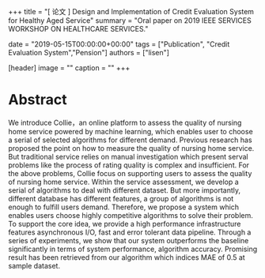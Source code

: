 +++
title = "[ 论文 ] Design and Implementation of Credit Evaluation System for Healthy Aged Service"
summary = "Oral paper on 2019 IEEE SERVICES WORKSHOP ON HEALTHCARE SERVICES."

date = "2019-05-15T00:00:00+00:00"
tags = ["Publication", "Credit Evaluation System","Pension"]
authors = ["lisen"]

[header]
image = ""
caption = ""
+++

# Abstract
We introduce Collie，an online platform to assess the quality of nursing home service powered by machine learning, which enables user to choose a serial of selected algorithms for different demand. Previous research has proposed the point on how to measure the quality of nursing home service. But traditional service relies on manual investigation which present serval problems like the process of rating quality is complex and insufficient. For the above problems, Collie focus on supporting users to assess the quality of nursing home service. Within the service assessment, we develop a serial of algorithms to deal with different dataset. But more importantly, different database has different features, a group of algorithms is not enough to fulfill users demand. Therefore, we propose a system which enables users choose highly competitive algorithms to solve their problem. To support the core idea, we provide a high performance infrastructure features asynchronous I/O, fast and error tolerant data pipeline. Through a series of experiments, we show that our system outperforms the baseline significantly in terms of system performance, algorithm accuracy. Promising result has been retrieved from our algorithm which indices MAE of 0.5 at sample dataset.
